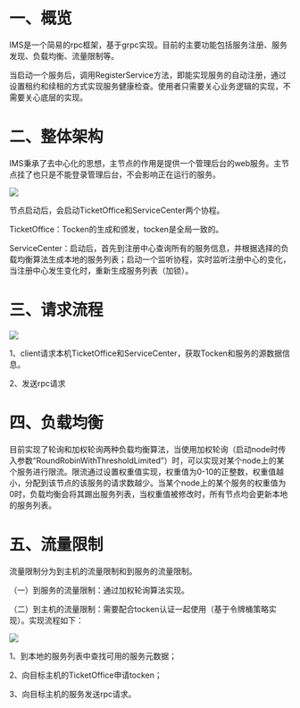 # 一、概览

IMS是一个简易的rpc框架，基于grpc实现。目前的主要功能包括服务注册、服务发现、负载均衡、流量限制等。

当启动一个服务后，调用RegisterService方法，即能实现服务的自动注册，通过设置租约和续租的方式实现服务健康检查。使用者只需要关心业务逻辑的实现，不需要关心底层的实现。



# 二、整体架构

IMS秉承了去中心化的思想，主节点的作用是提供一个管理后台的web服务。主节点挂了也只是不能登录管理后台，不会影响正在运行的服务。

![](D:\go_project\IMS\Doduments\1594088269(1).png)

节点启动后，会启动TicketOffice和ServiceCenter两个协程。

TicketOffice：Tocken的生成和颁发，tocken是全局一致的。

ServiceCenter：启动后，首先到注册中心查询所有的服务信息，并根据选择的负载均衡算法生成本地的服务列表；启动一个监听协程，实时监听注册中心的变化，当注册中心发生变化时，重新生成服务列表（加锁）。



# 三、请求流程

![](D:\go_project\IMS\Doduments\request_flow.png)

1、client请求本机TicketOffice和ServiceCenter，获取Tocken和服务的源数据信息。

2、发送rpc请求



# 四、负载均衡

目前实现了轮询和加权轮询两种负载均衡算法，当使用加权轮询（启动node时传入参数“RoundRobinWithThresholdLimited”）时，可以实现对某个node上的某个服务进行限流。限流通过设置权重值实现，权重值为0-10的正整数，权重值越小，分配到该节点的该服务的请求数越少。当某个node上的某个服务的权重值为0时，负载均衡会将其踢出服务列表，当权重值被修改时，所有节点均会更新本地的服务列表。



# 五、流量限制

流量限制分为到主机的流量限制和到服务的流量限制。

（一）到服务的流量限制：通过加权轮询算法实现。

（二）到主机的流量限制：需要配合tocken认证一起使用（基于令牌桶策略实现）。实现流程如下：

![](D:\go_project\IMS\Doduments\host_limit_flow.png)

1、到本地的服务列表中查找可用的服务元数据；

2、向目标主机的TicketOffice申请tocken；

3、向目标主机的服务发送rpc请求。